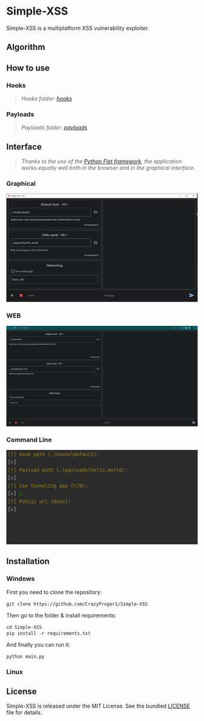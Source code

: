 # Simple-XSS

Simple-XSS is a multiplatform XSS vulnerability exploiter.

## Algorithm

## How to use

### Hooks

> _Hooks folder: [hooks](hooks)_

### Payloads

> _Payloads folder: [payloads](payloads)_

## Interface

> _Thanks to the use of the [Python Flet framework](https://flet.dev/), the application works equally well both in the
browser and in the graphical interface._

### Graphical

![GUI](docs/GUI.png)

### WEB

![WEB](docs/WEB.png)

### Command Line

![CLI](docs/CLI.png)

## Installation

### Windows

First you need to clone the repository:

```commandline
git clone https://github.com/CrazyProger1/Simple-XSS
```

Then go to the folder & install requirements:

```commandline
cd Simple-XSS
pip install -r requirements.txt
```

And finally you can run it:

```commandline
python main.py
```

### Linux

## License

Simple-XSS is released under the MIT License. See the bundled [LICENSE](LICENSE) file for details.
